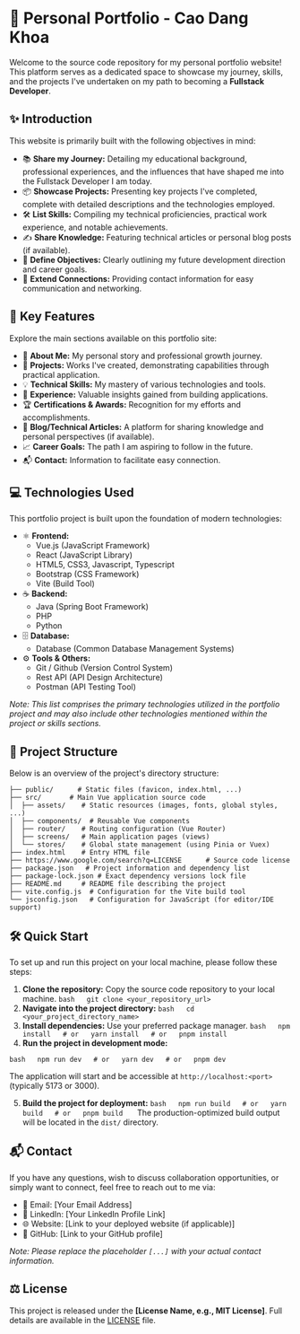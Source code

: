 # 🚀 Personal Portfolio - Cao Dang Khoa

Welcome to the source code repository for my personal portfolio website\! This platform serves as a dedicated space to showcase my journey, skills, and the projects I've undertaken on my path to becoming a **Fullstack Developer**.

## ✨ Introduction

This website is primarily built with the following objectives in mind:

- 📚 **Share my Journey:** Detailing my educational background, professional experiences, and the influences that have shaped me into the Fullstack Developer I am today.
- 📦 **Showcase Projects:** Presenting key projects I've completed, complete with detailed descriptions and the technologies employed.
- 🛠️ **List Skills:** Compiling my technical proficiencies, practical work experience, and notable achievements.
- ✍️ **Share Knowledge:** Featuring technical articles or personal blog posts (if available).
- 🎯 **Define Objectives:** Clearly outlining my future development direction and career goals.
- 🤝 **Extend Connections:** Providing contact information for easy communication and networking.

## 🔑 Key Features

Explore the main sections available on this portfolio site:

- 👤 **About Me:** My personal story and professional growth journey.
- 📂 **Projects:** Works I've created, demonstrating capabilities through practical application.
- 💡 **Technical Skills:** My mastery of various technologies and tools.
- 💼 **Experience:** Valuable insights gained from building applications.
- 🏆 **Certifications & Awards:** Recognition for my efforts and accomplishments.
- 📝 **Blog/Technical Articles:** A platform for sharing knowledge and personal perspectives (if available).
- 📈 **Career Goals:** The path I am aspiring to follow in the future.
- 📬 **Contact:** Information to facilitate easy connection.

## 💻 Technologies Used

This portfolio project is built upon the foundation of modern technologies:

- ⚛️ **Frontend:**
  - Vue.js (JavaScript Framework)
  - React (JavaScript Library)
  - HTML5, CSS3, Javascript, Typescript
  - Bootstrap (CSS Framework)
  - Vite (Build Tool)
- ☕ **Backend:**
  - Java (Spring Boot Framework)
  - PHP
  - Python
- 🗄️ **Database:**
  - Database (Common Database Management Systems)
- ⚙️ **Tools & Others:**
  - Git / Github (Version Control System)
  - Rest API (API Design Architecture)
  - Postman (API Testing Tool)

_Note: This list comprises the primary technologies utilized in the portfolio project and may also include other technologies mentioned within the project or skills sections._

## 📁 Project Structure

Below is an overview of the project's directory structure:

```
├── public/      # Static files (favicon, index.html, ...)
├── src/       # Main Vue application source code
│  ├── assets/    # Static resources (images, fonts, global styles, ...)
│  ├── components/  # Reusable Vue components
│  ├── router/    # Routing configuration (Vue Router)
│  ├── screens/   # Main application pages (views)
│  └── stores/    # Global state management (using Pinia or Vuex)
├── index.html    # Entry HTML file
├── https://www.google.com/search?q=LICENSE      # Source code license
├── package.json   # Project information and dependency list
├── package-lock.json # Exact dependency versions lock file
├── README.md     # README file describing the project
├── vite.config.js  # Configuration for the Vite build tool
└── jsconfig.json   # Configuration for JavaScript (for editor/IDE support)
```

## 🛠️ Quick Start

To set up and run this project on your local machine, please follow these steps:

1.  **Clone the repository:** Copy the source code repository to your local machine.
    `bash   git clone <your_repository_url>   `
2.  **Navigate into the project directory:**
    `bash   cd <your_project_directory_name>   `
3.  **Install dependencies:** Use your preferred package manager.
    `bash   npm install   # or   yarn install   # or   pnpm install   `
4.  **Run the project in development mode:**

`bash   npm run dev   # or   yarn dev   # or   pnpm dev   `

The application will start and be accessible at `http://localhost:<port>` (typically 5173 or 3000).

5.  **Build the project for deployment:**
    `bash   npm run build   # or   yarn build   # or   pnpm build   `
    The production-optimized build output will be located in the `dist/` directory.

## 📬 Contact

If you have any questions, wish to discuss collaboration opportunities, or simply want to connect, feel free to reach out to me via:

- 📧 Email: [Your Email Address]
- 🔗 LinkedIn: [Your LinkedIn Profile Link]
- 🌐 Website: [Link to your deployed website (if applicable)]
- 🐙 GitHub: [Link to your GitHub profile]

_Note: Please replace the placeholder `[...]` with your actual contact information._

## ⚖️ License

This project is released under the **[License Name, e.g., MIT License]**. Full details are available in the [LICENSE](https://www.google.com/search?q=LICENSE) file.
